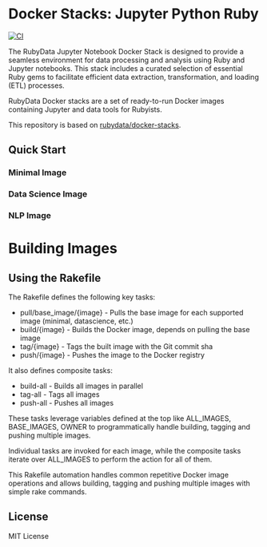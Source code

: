 # Docker Stacks: Jupyter Python Ruby

[![CI](https://github.com/b08x/docker-stacks/actions/workflows/ci.yml/badge.svg?branch=development)](https://github.com/b08x/docker-stacks/actions/workflows/ci.yml)

The RubyData Jupyter Notebook Docker Stack is designed to provide a seamless environment for data processing and analysis using Ruby and Jupyter notebooks. This stack includes a curated selection of essential Ruby gems to facilitate efficient data extraction, transformation, and loading (ETL) processes.

RubyData Docker stacks are a set of ready-to-run Docker images containing Jupyter and data tools for Rubyists.

This repository is based on [rubydata/docker-stacks](https://github.com/RubyData/docker-stacks).


## Quick Start

### Minimal Image

### Data Science Image

### NLP Image

# Building Images

## Using the Rakefile

The Rakefile defines the following key tasks:

- pull/base_image/{image} - Pulls the base image for each supported image (minimal, datascience, etc.)
- build/{image} - Builds the Docker image, depends on pulling the base image
- tag/{image} - Tags the built image with the Git commit sha
- push/{image} - Pushes the image to the Docker registry

It also defines composite tasks:

- build-all - Builds all images in parallel
- tag-all - Tags all images
- push-all - Pushes all images

These tasks leverage variables defined at the top like ALL_IMAGES, BASE_IMAGES, OWNER to programmatically handle building, tagging and pushing multiple images.

Individual tasks are invoked for each image, while the composite tasks iterate over ALL_IMAGES to perform the action for all of them.

This Rakefile automation handles common repetitive Docker image operations and allows building, tagging and pushing multiple images with simple rake commands.

## License

MIT License
